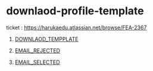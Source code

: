 # downlaod-profile-template


ticket : https://harukaedu.atlassian.net/browse/FEA-2367
1. [DOWNLAOD_TEMPPLATE](https://htmlpreview.github.io/?https://github.com/amananku-pintar/downlaod-profile-template/blob/main/template.html)

2. [EMAIL_REJECTED](https://htmlpreview.github.io/?https://github.com/amananku-pintar/downlaod-profile-template/blob/main/email-rejected.html)


2. [EMAIL_SELECTED](https://htmlpreview.github.io/?https://github.com/amananku-pintar/downlaod-profile-template/blob/main/email-selected.html)
